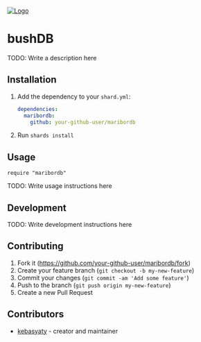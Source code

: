 [![Logo](https://github.com/kebasyaty/maribordb/raw/main/images/logo.svg "Logo")](https://github.com/kebasyaty/maribordb "Logo")

# bushDB

TODO: Write a description here

## Installation

1. Add the dependency to your `shard.yml`:

   ```yaml
   dependencies:
     maribordb:
       github: your-github-user/maribordb
   ```

2. Run `shards install`

## Usage

```crystal
require "maribordb"
```

TODO: Write usage instructions here

## Development

TODO: Write development instructions here

## Contributing

1. Fork it (<https://github.com/your-github-user/maribordb/fork>)
2. Create your feature branch (`git checkout -b my-new-feature`)
3. Commit your changes (`git commit -am 'Add some feature'`)
4. Push to the branch (`git push origin my-new-feature`)
5. Create a new Pull Request

## Contributors

- [kebasyaty](https://github.com/your-github-user) - creator and maintainer
